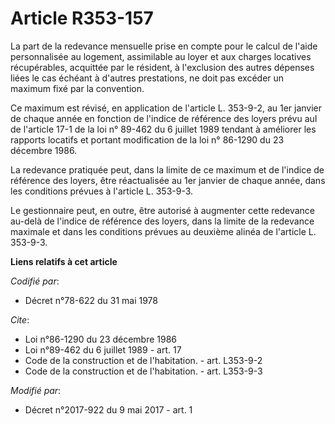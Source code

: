 # Article R353-157

La part de la redevance mensuelle prise en compte pour le calcul de l'aide personnalisée au logement, assimilable au loyer et
aux charges locatives récupérables, acquittée par le résident, à l'exclusion des autres dépenses liées le cas échéant à
d'autres prestations, ne doit pas excéder un maximum fixé par la convention.

Ce maximum est révisé, en application de l'article L. 353-9-2, au 1er janvier de chaque année en fonction de l'indice de
référence des loyers prévu auI de l'article 17-1 de la loi n° 89-462 du 6 juillet 1989  tendant à améliorer les rapports
locatifs et portant modification de la loi n° 86-1290 du 23 décembre 1986.

La redevance pratiquée peut, dans la limite de ce maximum et de l'indice de référence des loyers, être réactualisée au 1er
janvier de chaque année, dans les conditions prévues à l'article L. 353-9-3.

Le gestionnaire peut, en outre, être autorisé à augmenter cette redevance au-delà de l'indice de référence des loyers, dans
la limite de la redevance maximale et dans les conditions prévues au deuxième alinéa de l'article L. 353-9-3.

**Liens relatifs à cet article**

_Codifié par_:

  - Décret n°78-622 du 31 mai 1978

_Cite_:

  - Loi n°86-1290 du 23 décembre 1986
  - Loi n°89-462 du 6 juillet 1989 - art. 17
  - Code de la construction et de l'habitation. - art. L353-9-2
  - Code de la construction et de l'habitation. - art. L353-9-3

_Modifié par_:

  - Décret n°2017-922 du 9 mai 2017 - art. 1
